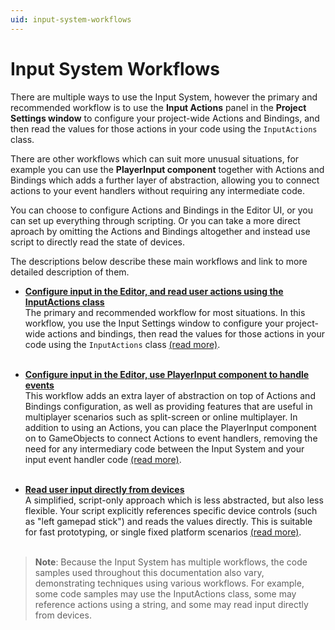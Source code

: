 ```yaml
---
uid: input-system-workflows
---
```


# Input System Workflows

There are multiple ways to use the Input System, however the primary and recommended workflow is to use the **Input Actions** panel in the **Project Settings window** to configure your project-wide Actions and Bindings, and then read the values for those actions in your code using the `InputActions` class.

There are other workflows which can suit more unusual situations, for example you can use the **PlayerInput component** together with Actions and Bindings which adds a further layer of abstraction, allowing you to connect actions to your event handlers without requiring any intermediate code.

You can choose to configure Actions and Bindings in the Editor UI, or you can set up everything through scripting. Or you can take a more direct aproach by omitting the Actions and Bindings altogether and instead use script to directly read the state of devices.

The descriptions below describe these main workflows and link to more detailed description of them.



* [**Configure input in the Editor, and read user actions using the InputActions class**](Workflow-ProjectWideActions)<br/>The primary and recommended workflow for most situations. In this workflow, you use the Input Settings window to configure your project-wide actions and bindings, then read the values for those actions in your code using the `InputActions` class [(read more)](Workflow-ProjectWideActions).<br/><br/>

* [**Configure input in the Editor, use PlayerInput component to handle events**](Workflow-PlayerInput)<br/>This workflow adds an extra layer of abstraction on top of Actions and Bindings configuration, as well as providing features that are useful in multiplayer scenarios such as split-screen or online multiplayer. In addition to using an Actions, you can place the PlayerInput component on to GameObjects to connect Actions to event handlers, removing the need for any intermediary code between the Input System and your input event handler code [(read more)](Workflow-PlayerInput).<br/><br/>

* [**Read user input directly from devices**](Workflow-Direct)<br/>A simplified, script-only approach which is less abstracted, but also less flexible. Your script explicitly references specific device controls (such as "left gamepad stick") and reads the values directly. This is suitable for fast prototyping, or single fixed platform scenarios [(read more)](Workflow-Direct).<br/><br/>

> **Note**: Because the Input System has multiple workflows, the code samples used throughout this documentation also vary, demonstrating techniques using various workflows. For example, some code samples may use the InputActions class, some may reference actions using a string, and some may read input directly from devices.
